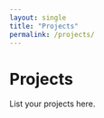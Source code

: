 ```yaml
---
layout: single
title: "Projects"
permalink: /projects/
---
```


# Projects
List your projects here.
